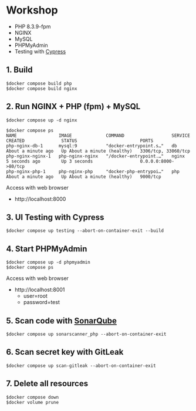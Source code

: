 # Workshop
* PHP 8.3.9-fpm
* NGINX
* MySQL
* PHPMyAdmin
* Testing with [Cypress](https://www.cypress.io/)


## 1. Build 
```
$docker compose build php
$docker compose build nginx
```

## 2. Run NGINX + PHP (fpm) + MySQL
```
$docker compose up -d nginx

$docker compose ps
NAME                IMAGE             COMMAND                  SERVICE   CREATED              STATUS                        PORTS
php-nginx-db-1      mysql:9           "docker-entrypoint.s…"   db        About a minute ago   Up About a minute (healthy)   3306/tcp, 33060/tcp
php-nginx-nginx-1   php-nginx-nginx   "/docker-entrypoint.…"   nginx     5 seconds ago        Up 3 seconds                  0.0.0.0:8000->80/tcp
php-nginx-php-1     php-nginx-php     "docker-php-entrypoi…"   php       About a minute ago   Up About a minute (healthy)   9000/tcp
```

Access with web browser
* http://localhost:8000

## 3. UI Testing with Cypress
```
$docker compose up testing --abort-on-container-exit --build
```

## 4. Start PHPMyAdmin
```
$docker compose up -d phpmyadmin
$docker compose ps
```

Access with web browser
* http://localhost:8001
  * user=root
  * password=test

## 5. Scan code with [SonarQube](https://www.sonarsource.com/products/sonarqube/)
```
$docker compose up sonarscanner_php --abort-on-container-exit
```

## 6. Scan secret key with GitLeak
```
$docker compose up scan-gitleak --abort-on-container-exit
```

## 7. Delete all resources
```
$docker compose down
$docker volume prune
```